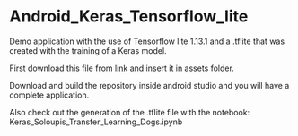 # Android_Keras_Tensorflow_lite

Demo application with the use of Tensorflow lite 1.13.1 and a .tflite that was created with the training of a Keras model.

First download this file from [link](https://drive.google.com/open?id=1MoXi9gIUma8s8oio2wpQ8jdH95fgp8d9) and insert it in assets folder.

Download and build the repository inside android studio and you will have a complete application.

Also check out the generation of the .tflite file with the notebook: Keras_Soloupis_Transfer_Learning_Dogs.ipynb
